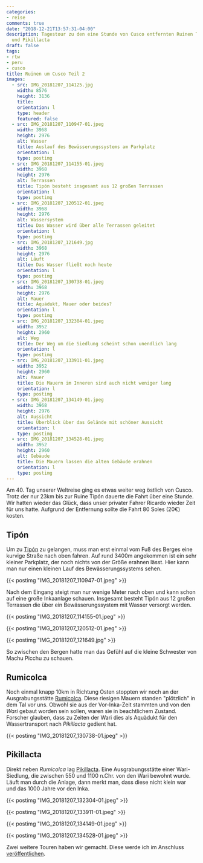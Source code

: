 ```yaml
---
categories:
- reise
comments: true
date: "2018-12-21T13:57:31-04:00"
description: Tagestour zu den eine Stunde von Cusco entfernten Ruinen Tipón, Rumicolca
  und Pikillacta
draft: false
tags:
- rtw
- peru
- cusco
title: Ruinen um Cusco Teil 2
images:
  - src: IMG_20181207_114125.jpg
    width: 8576
    height: 3136
    title: 
    orientation: l
    type: header
    featured: false
  - src: IMG_20181207_110947-01.jpeg
    width: 3968
    height: 2976
    alt: Wasser
    title: Auslauf des Bewässerungssystems am Parkplatz
    orientation: l
    type: postimg
  - src: IMG_20181207_114155-01.jpeg
    width: 3968
    height: 2976
    alt: Terrassen
    title: Tipón besteht insgesamt aus 12 großen Terrassen
    orientation: l
    type: postimg
  - src: IMG_20181207_120512-01.jpeg
    width: 3968
    height: 2976
    alt: Wassersystem
    title: Das Wasser wird über alle Terrassen geleitet
    orientation: l
    type: postimg
  - src: IMG_20181207_121649.jpg
    width: 3968
    height: 2976
    alt: Läuft
    title: Das Wasser fließt noch heute
    orientation: l
    type: postimg
  - src: IMG_20181207_130738-01.jpeg
    width: 3968
    height: 2976
    alt: Mauer
    title: Aquädukt, Mauer oder beides?
    orientation: l
    type: postimg
  - src: IMG_20181207_132304-01.jpeg
    width: 3952
    height: 2960
    alt: Weg
    title: Der Weg um die Siedlung scheint schon unendlich lang
    orientation: l
    type: postimg
  - src: IMG_20181207_133911-01.jpeg
    width: 3952
    height: 2960
    alt: Mauer
    title: Die Mauern im Inneren sind auch nicht weniger lang
    orientation: l
    type: postimg
  - src: IMG_20181207_134149-01.jpeg
    width: 3968
    height: 2976
    alt: Aussicht
    title: Überblick über das Gelände mit schöner Aussicht
    orientation: l
    type: postimg
  - src: IMG_20181207_134528-01.jpeg
    width: 3952
    height: 2960
    alt: Gebäude
    title: Die Mauern lassen die alten Gebäude erahnen
    orientation: l
    type: postimg
---
```


Am 40. Tag unserer Weltreise ging es etwas weiter weg östlich von Cusco. Trotz der nur 23km bis zur Ruine Tipón dauerte die Fahrt über eine Stunde. Wir hatten wieder das Glück, dass unser privater Fahrer Ricardo wieder Zeit für uns hatte. Aufgrund der Entfernung sollte die Fahrt 80 Soles (20€) kosten.

## Tipón

Um zu [Tipón](https://goo.gl/maps/u3TjfU2KYVk) zu gelangen, muss man erst einmal vom Fuß des Berges eine kurvige Straße nach oben fahren. Auf rund 3400m angekommen ist ein sehr kleiner Parkplatz, der noch nichts von der Größe erahnen lässt. Hier kann man nur einen kleinen Lauf des Bewässerungssystems sehen.

{{< postimg "IMG_20181207_110947-01.jpeg" >}}

Nach dem Eingang steigt man nur wenige Meter nach oben und kann schon auf eine große Inkaanlage schauen. Insgesamt besteht Tipón aus 12 großen Terrassen die über ein Bewässerungssystem mit Wasser versorgt werden. 

{{< postimg "IMG_20181207_114155-01.jpeg" >}}

{{< postimg "IMG_20181207_120512-01.jpeg" >}}

{{< postimg "IMG_20181207_121649.jpg" >}}

So zwischen den Bergen hatte man das Gefühl auf die kleine Schwester von Machu Picchu zu schauen.

## Rumicolca

Noch einmal knapp 10km in Richtung Osten stoppten wir noch an der Ausgrabungsstätte [Rumicolca](https://goo.gl/maps/dvVuBmxoAu52). Diese riesigen Mauern standen "plötzlich" in dem Tal vor uns. Obwohl sie aus der Vor-Inka-Zeit stammten und von den _Wari_ gebaut worden sein sollen, waren sie in beachtlichem Zustand. Forscher glauben, dass zu Zeiten der Wari dies als Aquädukt für den Wassertransport nach _Pikillacta_ gedient hat.

{{< postimg "IMG_20181207_130738-01.jpeg" >}}

## Pikillacta

Direkt neben _Rumicolca_ lag [Pikillacta](https://goo.gl/maps/G2xNydPFiim). Eine Ausgrabungsstätte einer Wari-Siedlung, die zwischen 550 und 1100 n.Chr. von den Wari bewohnt wurde. Läuft man durch die Anlage, dann merkt man, dass diese nicht klein war und das 1000 Jahre vor den Inka.

{{< postimg "IMG_20181207_132304-01.jpeg" >}}

{{< postimg "IMG_20181207_133911-01.jpeg" >}}

{{< postimg "IMG_20181207_134149-01.jpeg" >}}

{{< postimg "IMG_20181207_134528-01.jpeg" >}}

Zwei weitere Touren haben wir gemacht. Diese werde ich im Anschluss [veröffentlichen](/tags/cusco/).
